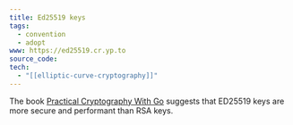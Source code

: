 ```yaml
---
title: Ed25519 keys
tags:
  - convention
  - adopt
www: https://ed25519.cr.yp.to
source_code: 
tech:
  - "[[elliptic-curve-cryptography]]"
---
```

The book [Practical Cryptography With Go](https://leanpub.com/gocrypto/read#leanpub-auto-chapter-5-digital-signatures) suggests that ED25519 keys are more secure and performant than RSA keys.